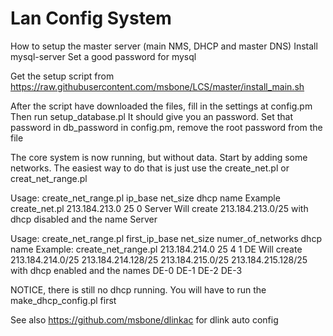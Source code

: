Lan Config System
===
How to setup the master server (main NMS, DHCP and master DNS)
Install mysql-server
Set a good password for mysql

Get the setup script from https://raw.githubusercontent.com/msbone/LCS/master/install_main.sh

After the script have downloaded the files, fill in the settings at config.pm
Then run setup_database.pl It should give you an password. Set that password in db_password in config.pm, remove the root password from the file

The core system is now running, but without data. Start by adding some networks. The easiest way to do that is just use the create_net.pl or creat_net_range.pl

Usage: create_net_range.pl ip_base net_size dhcp name
  Example create_net.pl 213.184.213.0 25 0 Server
  Will create 213.184.213.0/25 with dhcp disabled and the name Server

Usage: create_net_range.pl first_ip_base net_size numer_of_networks dhcp name
  Example: create_net_range.pl 213.184.214.0 25 4 1 DE
  Will create 213.184.214.0/25 213.184.214.128/25 213.184.215.0/25 213.184.215.128/25 with dhcp enabled and the names DE-0 DE-1 DE-2 DE-3

NOTICE, there is still no dhcp running. You will have to run the make_dhcp_config.pl first

See also https://github.com/msbone/dlinkac for dlink auto config

